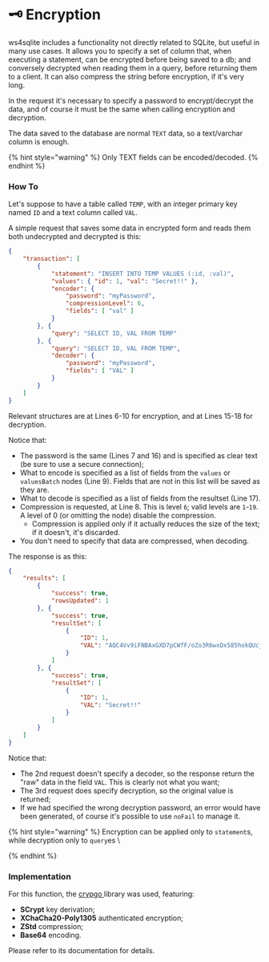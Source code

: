 # 🗝 Encryption

ws4sqlite includes a functionality not directly related to SQLite, but useful in many use cases. It allows you to specify a set of column that, when executing a statement, can be encrypted before being saved to a db; and conversely decrypted when reading them in a query, before returning them to a client. It can also compress the string before encryption, if it's very long.

In the request it's necessary to specify a password to encrypt/decrypt the data, and of course it must be the same when calling encryption and decryption.

The data saved to the database are normal `TEXT` data, so a text/varchar column is enough.

{% hint style="warning" %}
Only TEXT fields can be encoded/decoded.
{% endhint %}

### How To

Let's suppose to have a table called `TEMP`, with an integer primary key named `ID` and a text column called `VAL`.

A simple request that saves some data in encrypted form and reads them both undecrypted and decrypted is this:

```json
{
    "transaction": [
        {
            "statement": "INSERT INTO TEMP VALUES (:id, :val)",
            "values": { "id": 1, "val": "Secret!!" },
            "encoder": {
                "password": "myPassword",
                "compressionLevel": 6,
                "fields": [ "val" ]
            }
        }, {
            "query": "SELECT ID, VAL FROM TEMP"
        }, {
            "query": "SELECT ID, VAL FROM TEMP",
            "decoder": {
                "password": "myPassword",
                "fields": [ "VAL" ]
            }
        }
    ]
}
```

Relevant structures are at Lines 6-10 for encryption, and at Lines 15-18 for decryption.

Notice that:

* The password is the same (Lines 7 and 16) and is specified as clear text (be sure to use a secure connection);
* What to encode is specified as a list of fields from the `values` or `valuesBatch` nodes (Line 9). Fields that are not in this list will be saved as they are.
* What to decode is specified as a list of fields from the resultset (Line 17).
* Compression is requested, at Line 8. This is level `6`; valid levels are `1`-`19`. A level of 0 (or omitting the node) disable the compression.
  * Compression is applied only if it actually reduces the size of the text; if it doesn't, it's discarded.
* You don't need to specify that data are compressed, when decoding.

The response is as this:

```json
{
    "results": [
        {
            "success": true,
            "rowsUpdated": 1
        }, {
            "success": true,
            "resultSet": [
                {
                    "ID": 1,
                    "VAL": "AQC4Vv9iFNBAxGXD7pCWfF/oZo3R6wxDx585hokQUcjO5PhD9lul6KB7G50rim7f7mw="
                }
            ]
        }, {
            "success": true,
            "resultSet": [
                {
                    "ID": 1,
                    "VAL": "Secret!!"
                }
            ]
        }
    ]
}
```

Notice that:

* The 2nd request doesn't specify a decoder, so the response return the "raw" data in the field `VAL`. This is clearly not what you want;
* The 3rd request does specify decryption, so the original value is returned;
* If we had specified the wrong decryption password, an error would have been generated, of course it's possible to use `noFail` to manage it.

{% hint style="warning" %}
Encryption can be applied only to `statement`s, while decryption only to `query`es \

{% endhint %}

### Implementation

For this function, the [crypgo ](https://github.com/proofrock/crypgo)library was used, featuring:

* **SCrypt** key derivation;
* **XChaCha20-Poly1305** authenticated encryption;
* **ZStd** compression;
* **Base64** encoding.

Please refer to its documentation for details.
